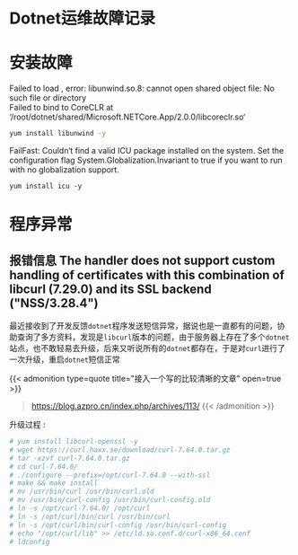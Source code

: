 # Dotnet运维故障记录


# 安装故障   
Failed to load , error: libunwind.so.8: cannot open shared object file: No such file or directory    
Failed to bind to CoreCLR at ‘/root/dotnet/shared/Microsoft.NETCore.App/2.0.0/libcoreclr.so‘   
```bash
yum install libunwind -y  
```

FailFast: Couldn‘t find a valid ICU package installed on the system. Set the configuration flag System.Globalization.Invariant to true if you want to run with no globalization support.  
```
yum install icu -y  
```


# 程序异常
## 报错信息 The handler does not support custom handling of certificates with this combination of libcurl (7.29.0) and its SSL backend (\"NSS/3.28.4\")
最近接收到了开发反馈`dotnet`程序发送短信异常，据说也是一直都有的问题，协助查询了多方资料，发现是`libcurl`版本的问题，由于服务器上存在了多个`dotnet`站点，也不敢轻易去升级，后来又听说所有的`dotnet`都存在，于是对`curl`进行了一次升级，重启`dotnet`短信正常  

{{< admonition type=quote title="接入一个写的比较清晰的文章" open=true >}}
> https://blog.azpro.cn/index.php/archives/113/
{{< /admonition >}}

升级过程 :
```bash
# yum install libcurl-openssl -y
# wget https://curl.haxx.se/download/curl-7.64.0.tar.gz
# tar -xzvf curl-7.64.0.tar.gz
# cd curl-7.64.0/
# ./configure --prefix=/opt/curl-7.64.0 --with-ssl
# make && make install 
# mv /usr/bin/curl /usr/bin/curl.old
# mv /usr/bin/curl-config /usr/bin/curl-config.old
# ln -s /opt/curl-7.64.0/ /opt/curl
# ln -s /opt/curl/bin/curl /usr/bin/curl
# ln -s /opt/curl/bin/curl-config /usr/bin/curl-config
# echo "/opt/curl/lib" >> /etc/ld.so.conf.d/curl-x86_64.conf
# ldconfig 
```

